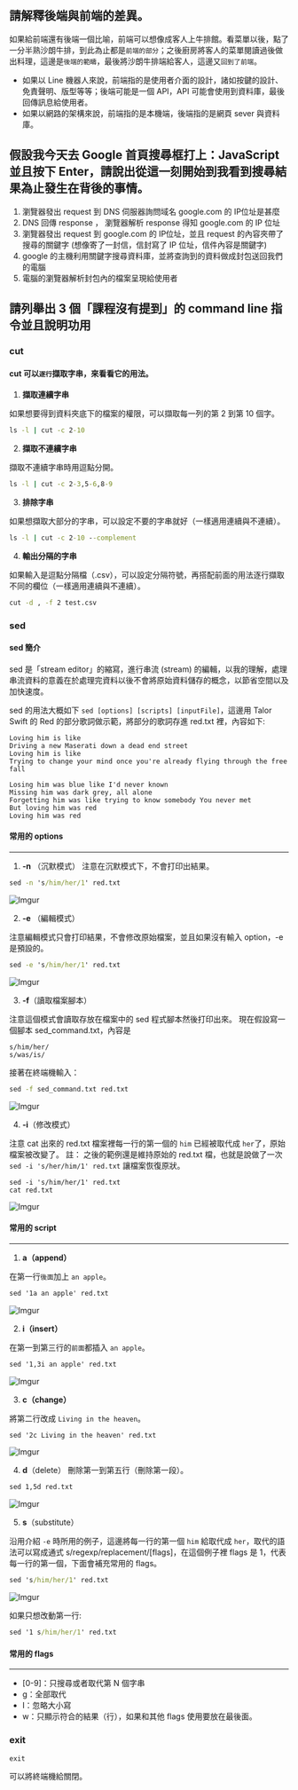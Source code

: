
## 請解釋後端與前端的差異。
如果給前端還有後端一個比喻，前端可以想像成客人上牛排館。看菜單以後，點了一分半熟沙朗牛排，到此為止都是`前端的部分`；之後廚房將客人的菜單閱讀過後做出料理，這邊是`後端的範疇`，最後將沙朗牛排端給客人，這邊又`回到了前端`。
* 如果以 Line 機器人來說，前端指的是使用者介面的設計，諸如按鍵的設計、免責聲明、版型等等；後端可能是一個 API，API 可能會使用到資料庫，最後回傳訊息給使用者。
* 如果以網路的架構來說，前端指的是本機端，後端指的是網頁 sever 與資料庫。


## 假設我今天去 Google 首頁搜尋框打上：JavaScript 並且按下 Enter，請說出從這一刻開始到我看到搜尋結果為止發生在背後的事情。

1. 瀏覽器發出 request 到 DNS 伺服器詢問域名 google.com 的 IP位址是甚麼
2. DNS 回傳 response ， 瀏覽器解析 response 得知 google.com 的 IP 位址
3. 瀏覽器發出 request 到 google.com 的 IP位址，並且 request 的內容夾帶了搜尋的關鍵字 (想像寄了一封信，信封寫了 IP 位址，信件內容是關鍵字)
4. google 的主機利用關鍵字搜尋資料庫，並將查詢到的資料做成封包送回我們的電腦
5. 電腦的瀏覽器解析封包內的檔案呈現給使用者


## 請列舉出 3 個「課程沒有提到」的 command line 指令並且說明功用

### **cut**

#### cut 可以`逐行`擷取字串，來看看它的用法。

1. **擷取連續字串**

如果想要得到資料夾底下的檔案的權限，可以擷取每一列的第 2 到第 10 個字。
```cmd
ls -l | cut -c 2-10
```

2. **擷取不連續字串**

擷取不連續字串時用逗點分開。
```cmd
ls -l | cut -c 2-3,5-6,8-9
```

3. **排除字串**

如果想擷取大部分的字串，可以設定不要的字串就好（一樣適用連續與不連續）。
```cmd
ls -l | cut -c 2-10 --complement
```

4. **輸出分隔的字串**

如果輸入是逗點分隔檔（.csv），可以設定分隔符號，再搭配前面的用法逐行擷取不同的欄位（一樣適用連續與不連續）。
```cmd
cut -d , -f 2 test.csv
```

### **sed**

#### sed 簡介

sed 是「stream editor」的縮寫，進行串流 (stream) 的編輯，以我的理解，處理串流資料的意義在於處理完資料以後不會將原始資料儲存的概念，以節省空間以及加快速度。

sed 的用法大概如下 `sed [options] [scripts] [inputFile]`，這邊用 Talor Swift 的 Red 的部分歌詞做示範，將部分的歌詞存進 red.txt 裡，內容如下:

```
Loving him is like
Driving a new Maserati down a dead end street
Loving him is like
Trying to change your mind once you're already flying through the free fall

Losing him was blue like I'd never known
Missing him was dark grey, all alone
Forgetting him was like trying to know somebody You never met
But loving him was red
Loving him was red
```

#### 常用的 options
---------------------------
1. **-n** （沉默模式）
注意在沉默模式下，不會打印出結果。

```cmd
sed -n 's/him/her/1' red.txt
```

![Imgur](https://i.imgur.com/wrbANHB.jpg)

2. **-e** （編輯模式）

注意編輯模式只會打印結果，不會修改原始檔案，並且如果沒有輸入 option，-e 是預設的。

```cmd
sed -e 's/him/her/1' red.txt
```

![Imgur](https://i.imgur.com/L6xEvvR.jpg)

3. **-f**（讀取檔案腳本）

注意這個模式會讀取存放在檔案中的 sed 程式腳本然後打印出來。
現在假設寫一個腳本 sed_command.txt，內容是

```
s/him/her/
s/was/is/
```

接著在終端機輸入：
```cmd
sed -f sed_command.txt red.txt 
```

![Imgur](https://i.imgur.com/xFeaQ2d.jpg)

4. **-i**（修改模式）

注意 cat 出來的 red.txt 檔案裡每一行的第一個的 `him` 已經被取代成 `her`了，原始檔案被改變了。
註： 之後的範例還是維持原始的 red.txt 檔，也就是說做了一次 `sed -i 's/her/him/1' red.txt` 讓檔案恢復原狀。

```
sed -i 's/him/her/1' red.txt
cat red.txt
```

![Imgur](https://i.imgur.com/wqK43mG.jpg)

#### 常用的 script
---------------------------
1. **a（append）**

在第一行`後面`加上 `an apple`。

```cmd
sed '1a an apple' red.txt
```

![Imgur](https://i.imgur.com/AeNChuj.jpg)

2. **i（insert）**

在第一到第三行的`前面`都插入 `an apple`。

```cmd
sed '1,3i an apple' red.txt
```

![Imgur](https://i.imgur.com/tYnolJC.jpg)

3. **c（change）**

將第二行改成 `Living in the heaven`。

```cmd
sed '2c Living in the heaven' red.txt
```

![Imgur](https://i.imgur.com/qAxTWAB.jpg)

4. **d**（delete） 
刪除第一到第五行（刪除第一段）。

```cmd
sed 1,5d red.txt
```

![Imgur](https://i.imgur.com/OyYiLzw.jpg)

5. **s**（substitute） 

沿用介紹 `-e` 時所用的例子，這邊將每一行的第一個 `him` 給取代成 `her`，取代的語法可以寫成通式 s/regexp/replacement/[flags]，在這個例子裡 flags 是 1，代表每一行的第一個，下面會補充常用的 flags。

```cmd
sed 's/him/her/1' red.txt
```

![Imgur](https://i.imgur.com/L6xEvvR.jpg)

如果只想改動第一行:
```cmd
sed '1 s/him/her/1' red.txt
```

#### 常用的 flags
---------------------------
* [0-9]：只搜尋或者取代第 N 個字串
* g：全部取代
* I：忽略大小寫
* w：只顯示符合的結果（行），如果和其他 flags 使用要放在最後面。

### **exit**

```
exit
```
可以將終端機給關閉。



